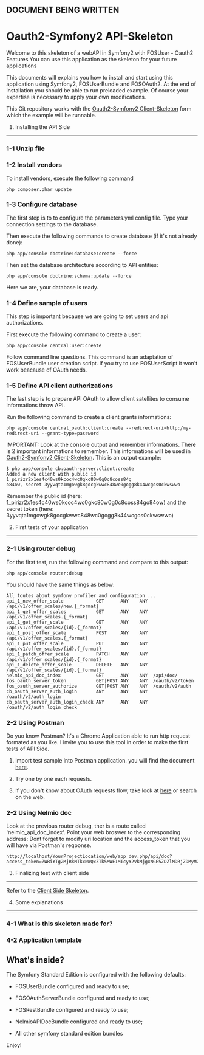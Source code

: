 ## DOCUMENT BEING WRITTEN

Oauth2-Symfony2 API-Skeleton
========================

Welcome to this skeleton of a webAPI in Symfony2 with FOSUser - Oauth2 Features
You can use this application as the skeleton for your future applications

This documents will explains you how to install and start using this 
application using Symfony2, FOSUserBundle and FOSOAuth2.
At the end of installation you should be able to run preloaded example. 
Of course your expertise is necessary to apply your own modifications.

This Git repository works with the [Oauth2-Symfony2 Client-Skeleton][1] form which
the example will be runnable.


1) Installing the API Side
----------------------------------

### 1-1 Unzip file
### 1-2 Install vendors

To install vendors, execute the following command

	php composer.phar update

### 1-3 Configure database

The first step is to to configure the parameters.yml config file.
Type your connection settings to the database.

Then execute the following commands to create database (if it's not already done):
	
	php app/console doctrine:database:create --force

Then set the database architecture according to API entities:

	php app/console doctrine:schema:update --force

Here we are, your database is ready.

### 1-4 Define sample of users

This step is important because we are going to set users and api authorizations.

First execute the following command to create a user:

	php app/console central:user:create

Follow command line questions. This command is an adaptation of FOSUserBundle user creation script. If you try to use FOSUserScript it won't work beacause of OAuth needs.

### 1-5 Define API client authorizations

The last step is to prepare API OAuth to allow client satellites to consume informations throw API.

Run the following command to create a client grants informations:

	php app/console central_oauth:client:create --redirect-uri=http:/my-redirect-uri --grant-type=password

IMPORTANT: Look at the console output and remember informations. There is 2 important informations to remember. This informations will be used in [Oauth2-Symfony2 Client-Skeleton][1].
This is an output example:
	
	$ php app/console cb:oauth-server:client:create
	Added a new client with public id 1_pirizr2x1es4c40ws0kcoc4wc0gkc80w0g0c8coss84g
	o84ow, secret 3yyvqta1mgowgk8gocgkwwc848wc0gogg8k44wcgos0ckwswwo

Remember the public id (here: 1_pirizr2x1es4c40ws0kcoc4wc0gkc80w0g0c8coss84go84ow)
and the secret token (here: 3yyvqta1mgowgk8gocgkwwc848wc0gogg8k44wcgos0ckwswwo)


2) First tests of your application
----------------------------------

### 2-1 Using router debug

For the first test, run the following command and compare to this output:

	php app/console router:debug

You should have the same things as below:

	All toutes about symfony profiler and configuration ...
	api_1_new_offer_scale            GET      ANY    ANY  /api/v1/offer_scales/new.{_format}
	api_1_get_offer_scales           GET      ANY    ANY  /api/v1/offer_scales.{_format}
	api_1_get_offer_scale            GET      ANY    ANY  /api/v1/offer_scales/{id}.{_format}
	api_1_post_offer_scale           POST     ANY    ANY  /api/v1/offer_scales.{_format}
	api_1_put_offer_scale            PUT      ANY    ANY  /api/v1/offer_scales/{id}.{_format}
	api_1_patch_offer_scale          PATCH    ANY    ANY  /api/v1/offer_scales/{id}.{_format}
	api_1_delete_offer_scale         DELETE   ANY    ANY  /api/v1/offer_scales/{id}.{_format}
	nelmio_api_doc_index             GET      ANY    ANY  /api/doc/
	fos_oauth_server_token           GET|POST ANY    ANY  /oauth/v2/token
	fos_oauth_server_authorize       GET|POST ANY    ANY  /oauth/v2/auth
	cb_oauth_server_auth_login       ANY      ANY    ANY  /oauth/v2/auth_login
	cb_oauth_server_auth_login_check ANY      ANY    ANY  /oauth/v2/auth_login_check


### 2-2 Using Postman

Do yuo know Postman? It's a Chrome Application able to run http request formated as you like.
I invite you to use this tool in order to make the first tests of API Side.

1) Import test sample into Postman application. you will find the document [here][3].

2) Try one by one each requests.

3) If you don't know about OAuth requests flow, take look at [here][4] or search on the web.


### 2-2 Using Nelmio doc

Look at the previous router debug, ther is a route called 'nelmio_api_doc_index'.
Point your web broswer to the corresponding address:
Dont forget to modify uri location and the access_token that you will have via Postman's reqponse.

	http://localhost/YourProjectLocation/web/app_dev.php/api/doc?access_token=ZWRiYTg2MjRkMTkxNWQxZTk5MWE1MTcyY2VkMjgxNGE5ZDZlMDRjZDMyM2EwNTk2NWE0ZjdiNzBjMjE0ZjU2ZA

	
3) Finalizing test with client side
-----------------------------------

Refer to the [Client Side Skeleton][1].


4) Some explanations
--------------------

### 4-1 What is this skeleton made for?
### 4-2 Application template

What's inside?
---------------

The Symfony Standard Edition is configured with the following defaults:

  * FOSUserBundle configured and ready to use;

  * FOSOAuthServerBundle configured and ready to use;

  * FOSRestBundle configured and ready to use;

  * NelmioAPIDocBundle configured and ready to use;

  * All other symfony standard edition bundles


Enjoy!

[1]:  https://github.com/spirit-dev/Oauth2-Symfony2_Client-Skeleton
[2]:  https://github.com/spirit-dev/Oauth2-Symfony2_API-Skeleton
[3]:  https://github.com/spirit-dev/Oauth2-Symfony2_API-Skeleton/tree/master/doc/resources
[4]:  https://github.com/spirit-dev/Oauth2-Symfony2_API-Skeleton/blob/master/doc/OAuth-requests-flow.md